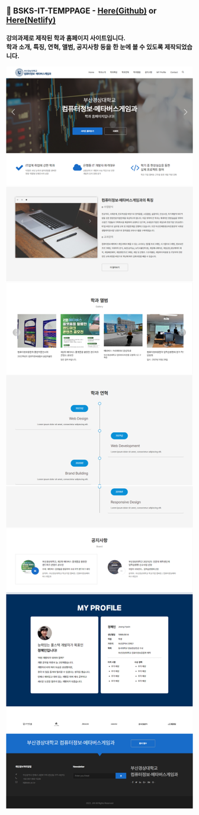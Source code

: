 ## 📝 BSKS-IT-TEMPPAGE - <a href="https://jhi1234.github.io/bsks-it-temppage/">Here(Github)</a> or <a href="https://bsks-it-tempage.netlify.app/">Here(Netlify)</a>
### 강의과제로 제작된 학과 홈페이지 사이트입니다.<br>학과 소개, 특징, 연혁, 앨범, 공지사항 등을 한 눈에 볼 수 있도록 제작되었습니다.

[![image](./assets/images/tmp1.png)](https://jhi1234.github.io/bsks-it-temppage/)
[![image](./assets/images/tmp2.png)](https://jhi1234.github.io/bsks-it-temppage/)
[![image](./assets/images/tmp3.png)](https://jhi1234.github.io/bsks-it-temppage/)
[![image](./assets/images/tmp4.png)](https://jhi1234.github.io/bsks-it-temppage/)
[![image](./assets/images/tmp5.png)](https://jhi1234.github.io/bsks-it-temppage/)
[![image](./assets/images/tmp6.png)](https://jhi1234.github.io/bsks-it-temppage/)
[![image](./assets/images/tmp7.png)](https://jhi1234.github.io/bsks-it-temppage/)
[![image](./assets/images/tmp8.png)](https://jhi1234.github.io/bsks-it-temppage/)
